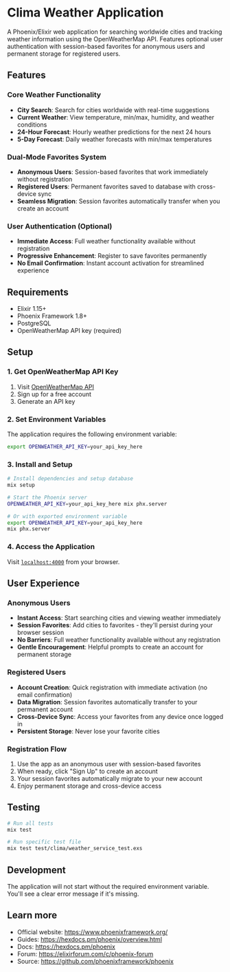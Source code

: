 # Clima Weather Application

A Phoenix/Elixir web application for searching worldwide cities and tracking weather information using the OpenWeatherMap API. Features optional user authentication with session-based favorites for anonymous users and permanent storage for registered users.

## Features

### Core Weather Functionality
- **City Search**: Search for cities worldwide with real-time suggestions
- **Current Weather**: View temperature, min/max, humidity, and weather conditions  
- **24-Hour Forecast**: Hourly weather predictions for the next 24 hours
- **5-Day Forecast**: Daily weather forecasts with min/max temperatures

### Dual-Mode Favorites System
- **Anonymous Users**: Session-based favorites that work immediately without registration
- **Registered Users**: Permanent favorites saved to database with cross-device sync
- **Seamless Migration**: Session favorites automatically transfer when you create an account

### User Authentication (Optional)
- **Immediate Access**: Full weather functionality available without registration
- **Progressive Enhancement**: Register to save favorites permanently
- **No Email Confirmation**: Instant account activation for streamlined experience

## Requirements

- Elixir 1.15+
- Phoenix Framework 1.8+
- PostgreSQL
- OpenWeatherMap API key (required)

## Setup

### 1. Get OpenWeatherMap API Key
1. Visit [OpenWeatherMap API](https://openweathermap.org/api)
2. Sign up for a free account
3. Generate an API key

### 2. Set Environment Variables
The application requires the following environment variable:

```bash
export OPENWEATHER_API_KEY=your_api_key_here
```

### 3. Install and Setup
```bash
# Install dependencies and setup database
mix setup

# Start the Phoenix server
OPENWEATHER_API_KEY=your_api_key_here mix phx.server

# Or with exported environment variable
export OPENWEATHER_API_KEY=your_api_key_here
mix phx.server
```

### 4. Access the Application
Visit [`localhost:4000`](http://localhost:4000) from your browser.

## User Experience

### Anonymous Users
- **Instant Access**: Start searching cities and viewing weather immediately
- **Session Favorites**: Add cities to favorites - they'll persist during your browser session
- **No Barriers**: Full weather functionality available without any registration
- **Gentle Encouragement**: Helpful prompts to create an account for permanent storage

### Registered Users  
- **Account Creation**: Quick registration with immediate activation (no email confirmation)
- **Data Migration**: Session favorites automatically transfer to your permanent account
- **Cross-Device Sync**: Access your favorites from any device once logged in
- **Persistent Storage**: Never lose your favorite cities

### Registration Flow
1. Use the app as an anonymous user with session-based favorites
2. When ready, click "Sign Up" to create an account
3. Your session favorites automatically migrate to your new account
4. Enjoy permanent storage and cross-device access

## Testing

```bash
# Run all tests
mix test

# Run specific test file
mix test test/clima/weather_service_test.exs
```

## Development

The application will not start without the required environment variable. You'll see a clear error message if it's missing.

## Learn more

* Official website: https://www.phoenixframework.org/
* Guides: https://hexdocs.pm/phoenix/overview.html
* Docs: https://hexdocs.pm/phoenix
* Forum: https://elixirforum.com/c/phoenix-forum
* Source: https://github.com/phoenixframework/phoenix
